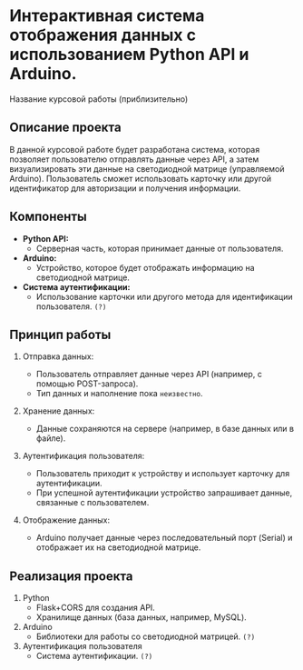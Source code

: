 # Интерактивная система отображения данных с использованием Python API и Arduino.

Название курсовой работы (приблизительно)

## Описание проекта

В данной курсовой работе будет разработана система, которая позволяет пользователю отправлять данные через API, а затем визуализировать эти данные на светодиодной матрице (управляемой Arduino). Пользователь сможет использовать карточку или другой идентификатор для авторизации и получения информации.

## Компоненты

*  **Python API:**
    *  Серверная часть, которая принимает данные от пользователя.
*  **Arduino:**
    *  Устройство, которое будет отображать информацию на светодиодной матрице.
*  **Система аутентификации:**
    *  Использование карточки или другого метода для идентификации пользователя. `(?)`

## Принцип работы

1. Отправка данных:
    *  Пользователь отправляет данные через API (например, с помощью POST-запроса).
    *  Тип данных и наполнение пока `неизвестно`.

2. Хранение данных:
    *  Данные сохраняются на сервере (например, в базе данных или в файле).

3. Аутентификация пользователя:
    *  Пользователь приходит к устройству и использует карточку для аутентификации.
    *  При успешной аутентификации устройство запрашивает данные, связанные с пользователем.

4. Отображение данных:
    *  Arduino получает данные через последовательный порт (Serial) и отображает их на светодиодной матрице.

## Реализация проекта

1. Python
    *  Flask+CORS для создания API.
    *  Хранилище данных (база данных, например, MySQL).
2. Arduino
    *  Библиотеки для работы со светодиодной матрицей. `(?)`
3. Аутентификация пользователя
    *  Система аутентификации. `(?)`
